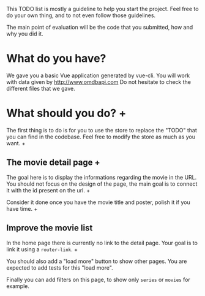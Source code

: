 This TODO list is mostly a guideline to help you start the project.
Feel free to do your own thing, and to not even follow those guidelines.

The main point of evaluation will be the code that you submitted, how and why you did it.

# What do you have?

We gave you a basic Vue application generated by vue-cli.
You will work with data given by http://www.omdbapi.com
Do not hesitate to check the different files that we gave.

# What should you do? +

The first thing is to do is for you to use the store to replace the "TODO" that you can find in the codebase.
Feel free to modify the store as much as you want.
+

## The movie detail page +

The goal here is to display the informations regarding the movie in the URL.
You should not focus on the design of the page, the main goal is to connect it with the id present on the url.
+

Consider it done once you have the movie title and poster, polish it if you have time.
+

## Improve the movie list

In the home page there is currently no link to the detail page.
Your goal is to link it using a `router-link`.
+

You should also add a "load more" button to show other pages.
You are expected to add tests for this "load more".

Finally you can add filters on this page, to show only `series` or `movies` for example.
